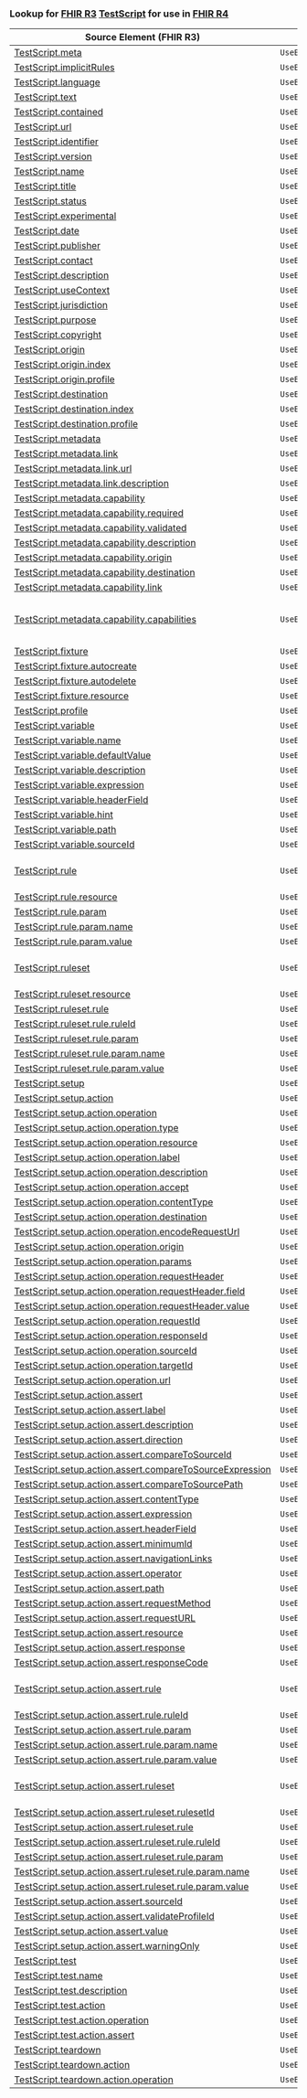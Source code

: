 ### Lookup for [FHIR R3](https://hl7.org/fhir/STU3/) [TestScript](https://hl7.org/fhir/STU3/TestScript.html) for use in [FHIR R4](https://hl7.org/fhir/R4/)

| Source Element (FHIR R3) | Usage | Target |
| -------------- | ----- | ------ |
| [TestScript.meta](https://hl7.org/fhir/STU3/TestScript.html#resource) | `UseElementSameName` | [TestScript.meta](https://hl7.org/fhir/R4/TestScript.html#resource) |
| [TestScript.implicitRules](https://hl7.org/fhir/STU3/TestScript.html#resource) | `UseElementSameName` | [TestScript.implicitRules](https://hl7.org/fhir/R4/TestScript.html#resource) |
| [TestScript.language](https://hl7.org/fhir/STU3/TestScript.html#resource) | `UseElementSameName` | [TestScript.language](https://hl7.org/fhir/R4/TestScript.html#resource) |
| [TestScript.text](https://hl7.org/fhir/STU3/TestScript.html#resource) | `UseElementSameName` | [TestScript.text](https://hl7.org/fhir/R4/TestScript.html#resource) |
| [TestScript.contained](https://hl7.org/fhir/STU3/TestScript.html#resource) | `UseElementSameName` | [TestScript.contained](https://hl7.org/fhir/R4/TestScript.html#resource) |
| [TestScript.url](https://hl7.org/fhir/STU3/TestScript.html#resource) | `UseElementSameName` | [TestScript.url](https://hl7.org/fhir/R4/TestScript.html#resource) |
| [TestScript.identifier](https://hl7.org/fhir/STU3/TestScript.html#resource) | `UseElementSameName` | [TestScript.identifier](https://hl7.org/fhir/R4/TestScript.html#resource) |
| [TestScript.version](https://hl7.org/fhir/STU3/TestScript.html#resource) | `UseElementSameName` | [TestScript.version](https://hl7.org/fhir/R4/TestScript.html#resource) |
| [TestScript.name](https://hl7.org/fhir/STU3/TestScript.html#resource) | `UseElementSameName` | [TestScript.name](https://hl7.org/fhir/R4/TestScript.html#resource) |
| [TestScript.title](https://hl7.org/fhir/STU3/TestScript.html#resource) | `UseElementSameName` | [TestScript.title](https://hl7.org/fhir/R4/TestScript.html#resource) |
| [TestScript.status](https://hl7.org/fhir/STU3/TestScript.html#resource) | `UseElementSameName` | [TestScript.status](https://hl7.org/fhir/R4/TestScript.html#resource) |
| [TestScript.experimental](https://hl7.org/fhir/STU3/TestScript.html#resource) | `UseElementSameName` | [TestScript.experimental](https://hl7.org/fhir/R4/TestScript.html#resource) |
| [TestScript.date](https://hl7.org/fhir/STU3/TestScript.html#resource) | `UseElementSameName` | [TestScript.date](https://hl7.org/fhir/R4/TestScript.html#resource) |
| [TestScript.publisher](https://hl7.org/fhir/STU3/TestScript.html#resource) | `UseElementSameName` | [TestScript.publisher](https://hl7.org/fhir/R4/TestScript.html#resource) |
| [TestScript.contact](https://hl7.org/fhir/STU3/TestScript.html#resource) | `UseElementSameName` | [TestScript.contact](https://hl7.org/fhir/R4/TestScript.html#resource) |
| [TestScript.description](https://hl7.org/fhir/STU3/TestScript.html#resource) | `UseElementSameName` | [TestScript.description](https://hl7.org/fhir/R4/TestScript.html#resource) |
| [TestScript.useContext](https://hl7.org/fhir/STU3/TestScript.html#resource) | `UseElementSameName` | [TestScript.useContext](https://hl7.org/fhir/R4/TestScript.html#resource) |
| [TestScript.jurisdiction](https://hl7.org/fhir/STU3/TestScript.html#resource) | `UseElementSameName` | [TestScript.jurisdiction](https://hl7.org/fhir/R4/TestScript.html#resource) |
| [TestScript.purpose](https://hl7.org/fhir/STU3/TestScript.html#resource) | `UseElementSameName` | [TestScript.purpose](https://hl7.org/fhir/R4/TestScript.html#resource) |
| [TestScript.copyright](https://hl7.org/fhir/STU3/TestScript.html#resource) | `UseElementSameName` | [TestScript.copyright](https://hl7.org/fhir/R4/TestScript.html#resource) |
| [TestScript.origin](https://hl7.org/fhir/STU3/TestScript.html#resource) | `UseElementSameName` | [TestScript.origin](https://hl7.org/fhir/R4/TestScript.html#resource) |
| [TestScript.origin.index](https://hl7.org/fhir/STU3/TestScript.html#resource) | `UseElementSameName` | [TestScript.origin.index](https://hl7.org/fhir/R4/TestScript.html#resource) |
| [TestScript.origin.profile](https://hl7.org/fhir/STU3/TestScript.html#resource) | `UseElementSameName` | [TestScript.origin.profile](https://hl7.org/fhir/R4/TestScript.html#resource) |
| [TestScript.destination](https://hl7.org/fhir/STU3/TestScript.html#resource) | `UseElementSameName` | [TestScript.destination](https://hl7.org/fhir/R4/TestScript.html#resource) |
| [TestScript.destination.index](https://hl7.org/fhir/STU3/TestScript.html#resource) | `UseElementSameName` | [TestScript.destination.index](https://hl7.org/fhir/R4/TestScript.html#resource) |
| [TestScript.destination.profile](https://hl7.org/fhir/STU3/TestScript.html#resource) | `UseElementSameName` | [TestScript.destination.profile](https://hl7.org/fhir/R4/TestScript.html#resource) |
| [TestScript.metadata](https://hl7.org/fhir/STU3/TestScript.html#resource) | `UseElementSameName` | [TestScript.metadata](https://hl7.org/fhir/R4/TestScript.html#resource) |
| [TestScript.metadata.link](https://hl7.org/fhir/STU3/TestScript.html#resource) | `UseElementSameName` | [TestScript.metadata.link](https://hl7.org/fhir/R4/TestScript.html#resource) |
| [TestScript.metadata.link.url](https://hl7.org/fhir/STU3/TestScript.html#resource) | `UseElementSameName` | [TestScript.metadata.link.url](https://hl7.org/fhir/R4/TestScript.html#resource) |
| [TestScript.metadata.link.description](https://hl7.org/fhir/STU3/TestScript.html#resource) | `UseElementSameName` | [TestScript.metadata.link.description](https://hl7.org/fhir/R4/TestScript.html#resource) |
| [TestScript.metadata.capability](https://hl7.org/fhir/STU3/TestScript.html#resource) | `UseElementSameName` | [TestScript.metadata.capability](https://hl7.org/fhir/R4/TestScript.html#resource) |
| [TestScript.metadata.capability.required](https://hl7.org/fhir/STU3/TestScript.html#resource) | `UseElementSameName` | [TestScript.metadata.capability.required](https://hl7.org/fhir/R4/TestScript.html#resource) |
| [TestScript.metadata.capability.validated](https://hl7.org/fhir/STU3/TestScript.html#resource) | `UseElementSameName` | [TestScript.metadata.capability.validated](https://hl7.org/fhir/R4/TestScript.html#resource) |
| [TestScript.metadata.capability.description](https://hl7.org/fhir/STU3/TestScript.html#resource) | `UseElementSameName` | [TestScript.metadata.capability.description](https://hl7.org/fhir/R4/TestScript.html#resource) |
| [TestScript.metadata.capability.origin](https://hl7.org/fhir/STU3/TestScript.html#resource) | `UseElementSameName` | [TestScript.metadata.capability.origin](https://hl7.org/fhir/R4/TestScript.html#resource) |
| [TestScript.metadata.capability.destination](https://hl7.org/fhir/STU3/TestScript.html#resource) | `UseElementSameName` | [TestScript.metadata.capability.destination](https://hl7.org/fhir/R4/TestScript.html#resource) |
| [TestScript.metadata.capability.link](https://hl7.org/fhir/STU3/TestScript.html#resource) | `UseElementSameName` | [TestScript.metadata.capability.link](https://hl7.org/fhir/R4/TestScript.html#resource) |
| [TestScript.metadata.capability.capabilities](https://hl7.org/fhir/STU3/TestScript.html#resource) | `UseExtension` | [http://hl7.org/fhir/3.0/StructureDefinition/extension-TestScript.metadata.capability.capabilities](StructureDefinition-ext-R3-TestScript.me.ca.capabilities.html) |
| [TestScript.fixture](https://hl7.org/fhir/STU3/TestScript.html#resource) | `UseElementSameName` | [TestScript.fixture](https://hl7.org/fhir/R4/TestScript.html#resource) |
| [TestScript.fixture.autocreate](https://hl7.org/fhir/STU3/TestScript.html#resource) | `UseElementSameName` | [TestScript.fixture.autocreate](https://hl7.org/fhir/R4/TestScript.html#resource) |
| [TestScript.fixture.autodelete](https://hl7.org/fhir/STU3/TestScript.html#resource) | `UseElementSameName` | [TestScript.fixture.autodelete](https://hl7.org/fhir/R4/TestScript.html#resource) |
| [TestScript.fixture.resource](https://hl7.org/fhir/STU3/TestScript.html#resource) | `UseElementSameName` | [TestScript.fixture.resource](https://hl7.org/fhir/R4/TestScript.html#resource) |
| [TestScript.profile](https://hl7.org/fhir/STU3/TestScript.html#resource) | `UseElementSameName` | [TestScript.profile](https://hl7.org/fhir/R4/TestScript.html#resource) |
| [TestScript.variable](https://hl7.org/fhir/STU3/TestScript.html#resource) | `UseElementSameName` | [TestScript.variable](https://hl7.org/fhir/R4/TestScript.html#resource) |
| [TestScript.variable.name](https://hl7.org/fhir/STU3/TestScript.html#resource) | `UseElementSameName` | [TestScript.variable.name](https://hl7.org/fhir/R4/TestScript.html#resource) |
| [TestScript.variable.defaultValue](https://hl7.org/fhir/STU3/TestScript.html#resource) | `UseElementSameName` | [TestScript.variable.defaultValue](https://hl7.org/fhir/R4/TestScript.html#resource) |
| [TestScript.variable.description](https://hl7.org/fhir/STU3/TestScript.html#resource) | `UseElementSameName` | [TestScript.variable.description](https://hl7.org/fhir/R4/TestScript.html#resource) |
| [TestScript.variable.expression](https://hl7.org/fhir/STU3/TestScript.html#resource) | `UseElementSameName` | [TestScript.variable.expression](https://hl7.org/fhir/R4/TestScript.html#resource) |
| [TestScript.variable.headerField](https://hl7.org/fhir/STU3/TestScript.html#resource) | `UseElementSameName` | [TestScript.variable.headerField](https://hl7.org/fhir/R4/TestScript.html#resource) |
| [TestScript.variable.hint](https://hl7.org/fhir/STU3/TestScript.html#resource) | `UseElementSameName` | [TestScript.variable.hint](https://hl7.org/fhir/R4/TestScript.html#resource) |
| [TestScript.variable.path](https://hl7.org/fhir/STU3/TestScript.html#resource) | `UseElementSameName` | [TestScript.variable.path](https://hl7.org/fhir/R4/TestScript.html#resource) |
| [TestScript.variable.sourceId](https://hl7.org/fhir/STU3/TestScript.html#resource) | `UseElementSameName` | [TestScript.variable.sourceId](https://hl7.org/fhir/R4/TestScript.html#resource) |
| [TestScript.rule](https://hl7.org/fhir/STU3/TestScript.html#resource) | `UseExtension` | [http://hl7.org/fhir/3.0/StructureDefinition/extension-TestScript.rule](StructureDefinition-ext-R3-TestScript.rule.html) |
| [TestScript.rule.resource](https://hl7.org/fhir/STU3/TestScript.html#resource) | `UseExtensionFromAncestor` | - |
| [TestScript.rule.param](https://hl7.org/fhir/STU3/TestScript.html#resource) | `UseExtensionFromAncestor` | - |
| [TestScript.rule.param.name](https://hl7.org/fhir/STU3/TestScript.html#resource) | `UseExtensionFromAncestor` | - |
| [TestScript.rule.param.value](https://hl7.org/fhir/STU3/TestScript.html#resource) | `UseExtensionFromAncestor` | - |
| [TestScript.ruleset](https://hl7.org/fhir/STU3/TestScript.html#resource) | `UseExtension` | [http://hl7.org/fhir/3.0/StructureDefinition/extension-TestScript.ruleset](StructureDefinition-ext-R3-TestScript.ruleset.html) |
| [TestScript.ruleset.resource](https://hl7.org/fhir/STU3/TestScript.html#resource) | `UseExtensionFromAncestor` | - |
| [TestScript.ruleset.rule](https://hl7.org/fhir/STU3/TestScript.html#resource) | `UseExtensionFromAncestor` | - |
| [TestScript.ruleset.rule.ruleId](https://hl7.org/fhir/STU3/TestScript.html#resource) | `UseExtensionFromAncestor` | - |
| [TestScript.ruleset.rule.param](https://hl7.org/fhir/STU3/TestScript.html#resource) | `UseExtensionFromAncestor` | - |
| [TestScript.ruleset.rule.param.name](https://hl7.org/fhir/STU3/TestScript.html#resource) | `UseExtensionFromAncestor` | - |
| [TestScript.ruleset.rule.param.value](https://hl7.org/fhir/STU3/TestScript.html#resource) | `UseExtensionFromAncestor` | - |
| [TestScript.setup](https://hl7.org/fhir/STU3/TestScript.html#resource) | `UseElementSameName` | [TestScript.setup](https://hl7.org/fhir/R4/TestScript.html#resource) |
| [TestScript.setup.action](https://hl7.org/fhir/STU3/TestScript.html#resource) | `UseElementSameName` | [TestScript.setup.action](https://hl7.org/fhir/R4/TestScript.html#resource) |
| [TestScript.setup.action.operation](https://hl7.org/fhir/STU3/TestScript.html#resource) | `UseElementSameName` | [TestScript.setup.action.operation](https://hl7.org/fhir/R4/TestScript.html#resource) |
| [TestScript.setup.action.operation.type](https://hl7.org/fhir/STU3/TestScript.html#resource) | `UseElementSameName` | [TestScript.setup.action.operation.type](https://hl7.org/fhir/R4/TestScript.html#resource) |
| [TestScript.setup.action.operation.resource](https://hl7.org/fhir/STU3/TestScript.html#resource) | `UseElementSameName` | [TestScript.setup.action.operation.resource](https://hl7.org/fhir/R4/TestScript.html#resource) |
| [TestScript.setup.action.operation.label](https://hl7.org/fhir/STU3/TestScript.html#resource) | `UseElementSameName` | [TestScript.setup.action.operation.label](https://hl7.org/fhir/R4/TestScript.html#resource) |
| [TestScript.setup.action.operation.description](https://hl7.org/fhir/STU3/TestScript.html#resource) | `UseElementSameName` | [TestScript.setup.action.operation.description](https://hl7.org/fhir/R4/TestScript.html#resource) |
| [TestScript.setup.action.operation.accept](https://hl7.org/fhir/STU3/TestScript.html#resource) | `UseElementSameName` | [TestScript.setup.action.operation.accept](https://hl7.org/fhir/R4/TestScript.html#resource) |
| [TestScript.setup.action.operation.contentType](https://hl7.org/fhir/STU3/TestScript.html#resource) | `UseElementSameName` | [TestScript.setup.action.operation.contentType](https://hl7.org/fhir/R4/TestScript.html#resource) |
| [TestScript.setup.action.operation.destination](https://hl7.org/fhir/STU3/TestScript.html#resource) | `UseElementSameName` | [TestScript.setup.action.operation.destination](https://hl7.org/fhir/R4/TestScript.html#resource) |
| [TestScript.setup.action.operation.encodeRequestUrl](https://hl7.org/fhir/STU3/TestScript.html#resource) | `UseElementSameName` | [TestScript.setup.action.operation.encodeRequestUrl](https://hl7.org/fhir/R4/TestScript.html#resource) |
| [TestScript.setup.action.operation.origin](https://hl7.org/fhir/STU3/TestScript.html#resource) | `UseElementSameName` | [TestScript.setup.action.operation.origin](https://hl7.org/fhir/R4/TestScript.html#resource) |
| [TestScript.setup.action.operation.params](https://hl7.org/fhir/STU3/TestScript.html#resource) | `UseElementSameName` | [TestScript.setup.action.operation.params](https://hl7.org/fhir/R4/TestScript.html#resource) |
| [TestScript.setup.action.operation.requestHeader](https://hl7.org/fhir/STU3/TestScript.html#resource) | `UseElementSameName` | [TestScript.setup.action.operation.requestHeader](https://hl7.org/fhir/R4/TestScript.html#resource) |
| [TestScript.setup.action.operation.requestHeader.field](https://hl7.org/fhir/STU3/TestScript.html#resource) | `UseElementSameName` | [TestScript.setup.action.operation.requestHeader.field](https://hl7.org/fhir/R4/TestScript.html#resource) |
| [TestScript.setup.action.operation.requestHeader.value](https://hl7.org/fhir/STU3/TestScript.html#resource) | `UseElementSameName` | [TestScript.setup.action.operation.requestHeader.value](https://hl7.org/fhir/R4/TestScript.html#resource) |
| [TestScript.setup.action.operation.requestId](https://hl7.org/fhir/STU3/TestScript.html#resource) | `UseElementSameName` | [TestScript.setup.action.operation.requestId](https://hl7.org/fhir/R4/TestScript.html#resource) |
| [TestScript.setup.action.operation.responseId](https://hl7.org/fhir/STU3/TestScript.html#resource) | `UseElementSameName` | [TestScript.setup.action.operation.responseId](https://hl7.org/fhir/R4/TestScript.html#resource) |
| [TestScript.setup.action.operation.sourceId](https://hl7.org/fhir/STU3/TestScript.html#resource) | `UseElementSameName` | [TestScript.setup.action.operation.sourceId](https://hl7.org/fhir/R4/TestScript.html#resource) |
| [TestScript.setup.action.operation.targetId](https://hl7.org/fhir/STU3/TestScript.html#resource) | `UseElementSameName` | [TestScript.setup.action.operation.targetId](https://hl7.org/fhir/R4/TestScript.html#resource) |
| [TestScript.setup.action.operation.url](https://hl7.org/fhir/STU3/TestScript.html#resource) | `UseElementSameName` | [TestScript.setup.action.operation.url](https://hl7.org/fhir/R4/TestScript.html#resource) |
| [TestScript.setup.action.assert](https://hl7.org/fhir/STU3/TestScript.html#resource) | `UseElementSameName` | [TestScript.setup.action.assert](https://hl7.org/fhir/R4/TestScript.html#resource) |
| [TestScript.setup.action.assert.label](https://hl7.org/fhir/STU3/TestScript.html#resource) | `UseElementSameName` | [TestScript.setup.action.assert.label](https://hl7.org/fhir/R4/TestScript.html#resource) |
| [TestScript.setup.action.assert.description](https://hl7.org/fhir/STU3/TestScript.html#resource) | `UseElementSameName` | [TestScript.setup.action.assert.description](https://hl7.org/fhir/R4/TestScript.html#resource) |
| [TestScript.setup.action.assert.direction](https://hl7.org/fhir/STU3/TestScript.html#resource) | `UseElementSameName` | [TestScript.setup.action.assert.direction](https://hl7.org/fhir/R4/TestScript.html#resource) |
| [TestScript.setup.action.assert.compareToSourceId](https://hl7.org/fhir/STU3/TestScript.html#resource) | `UseElementSameName` | [TestScript.setup.action.assert.compareToSourceId](https://hl7.org/fhir/R4/TestScript.html#resource) |
| [TestScript.setup.action.assert.compareToSourceExpression](https://hl7.org/fhir/STU3/TestScript.html#resource) | `UseElementSameName` | [TestScript.setup.action.assert.compareToSourceExpression](https://hl7.org/fhir/R4/TestScript.html#resource) |
| [TestScript.setup.action.assert.compareToSourcePath](https://hl7.org/fhir/STU3/TestScript.html#resource) | `UseElementSameName` | [TestScript.setup.action.assert.compareToSourcePath](https://hl7.org/fhir/R4/TestScript.html#resource) |
| [TestScript.setup.action.assert.contentType](https://hl7.org/fhir/STU3/TestScript.html#resource) | `UseElementSameName` | [TestScript.setup.action.assert.contentType](https://hl7.org/fhir/R4/TestScript.html#resource) |
| [TestScript.setup.action.assert.expression](https://hl7.org/fhir/STU3/TestScript.html#resource) | `UseElementSameName` | [TestScript.setup.action.assert.expression](https://hl7.org/fhir/R4/TestScript.html#resource) |
| [TestScript.setup.action.assert.headerField](https://hl7.org/fhir/STU3/TestScript.html#resource) | `UseElementSameName` | [TestScript.setup.action.assert.headerField](https://hl7.org/fhir/R4/TestScript.html#resource) |
| [TestScript.setup.action.assert.minimumId](https://hl7.org/fhir/STU3/TestScript.html#resource) | `UseElementSameName` | [TestScript.setup.action.assert.minimumId](https://hl7.org/fhir/R4/TestScript.html#resource) |
| [TestScript.setup.action.assert.navigationLinks](https://hl7.org/fhir/STU3/TestScript.html#resource) | `UseElementSameName` | [TestScript.setup.action.assert.navigationLinks](https://hl7.org/fhir/R4/TestScript.html#resource) |
| [TestScript.setup.action.assert.operator](https://hl7.org/fhir/STU3/TestScript.html#resource) | `UseElementSameName` | [TestScript.setup.action.assert.operator](https://hl7.org/fhir/R4/TestScript.html#resource) |
| [TestScript.setup.action.assert.path](https://hl7.org/fhir/STU3/TestScript.html#resource) | `UseElementSameName` | [TestScript.setup.action.assert.path](https://hl7.org/fhir/R4/TestScript.html#resource) |
| [TestScript.setup.action.assert.requestMethod](https://hl7.org/fhir/STU3/TestScript.html#resource) | `UseElementSameName` | [TestScript.setup.action.assert.requestMethod](https://hl7.org/fhir/R4/TestScript.html#resource) |
| [TestScript.setup.action.assert.requestURL](https://hl7.org/fhir/STU3/TestScript.html#resource) | `UseElementSameName` | [TestScript.setup.action.assert.requestURL](https://hl7.org/fhir/R4/TestScript.html#resource) |
| [TestScript.setup.action.assert.resource](https://hl7.org/fhir/STU3/TestScript.html#resource) | `UseElementSameName` | [TestScript.setup.action.assert.resource](https://hl7.org/fhir/R4/TestScript.html#resource) |
| [TestScript.setup.action.assert.response](https://hl7.org/fhir/STU3/TestScript.html#resource) | `UseElementSameName` | [TestScript.setup.action.assert.response](https://hl7.org/fhir/R4/TestScript.html#resource) |
| [TestScript.setup.action.assert.responseCode](https://hl7.org/fhir/STU3/TestScript.html#resource) | `UseElementSameName` | [TestScript.setup.action.assert.responseCode](https://hl7.org/fhir/R4/TestScript.html#resource) |
| [TestScript.setup.action.assert.rule](https://hl7.org/fhir/STU3/TestScript.html#resource) | `UseExtension` | [http://hl7.org/fhir/3.0/StructureDefinition/extension-TestScript.setup.action.assert.rule](StructureDefinition-ext-R3-TestScript.se.ac.as.rule.html) |
| [TestScript.setup.action.assert.rule.ruleId](https://hl7.org/fhir/STU3/TestScript.html#resource) | `UseExtensionFromAncestor` | - |
| [TestScript.setup.action.assert.rule.param](https://hl7.org/fhir/STU3/TestScript.html#resource) | `UseExtensionFromAncestor` | - |
| [TestScript.setup.action.assert.rule.param.name](https://hl7.org/fhir/STU3/TestScript.html#resource) | `UseExtensionFromAncestor` | - |
| [TestScript.setup.action.assert.rule.param.value](https://hl7.org/fhir/STU3/TestScript.html#resource) | `UseExtensionFromAncestor` | - |
| [TestScript.setup.action.assert.ruleset](https://hl7.org/fhir/STU3/TestScript.html#resource) | `UseExtension` | [http://hl7.org/fhir/3.0/StructureDefinition/extension-TestScript.setup.action.assert.ruleset](StructureDefinition-ext-R3-TestScript.se.ac.as.ruleset.html) |
| [TestScript.setup.action.assert.ruleset.rulesetId](https://hl7.org/fhir/STU3/TestScript.html#resource) | `UseExtensionFromAncestor` | - |
| [TestScript.setup.action.assert.ruleset.rule](https://hl7.org/fhir/STU3/TestScript.html#resource) | `UseExtensionFromAncestor` | - |
| [TestScript.setup.action.assert.ruleset.rule.ruleId](https://hl7.org/fhir/STU3/TestScript.html#resource) | `UseExtensionFromAncestor` | - |
| [TestScript.setup.action.assert.ruleset.rule.param](https://hl7.org/fhir/STU3/TestScript.html#resource) | `UseExtensionFromAncestor` | - |
| [TestScript.setup.action.assert.ruleset.rule.param.name](https://hl7.org/fhir/STU3/TestScript.html#resource) | `UseExtensionFromAncestor` | - |
| [TestScript.setup.action.assert.ruleset.rule.param.value](https://hl7.org/fhir/STU3/TestScript.html#resource) | `UseExtensionFromAncestor` | - |
| [TestScript.setup.action.assert.sourceId](https://hl7.org/fhir/STU3/TestScript.html#resource) | `UseElementSameName` | [TestScript.setup.action.assert.sourceId](https://hl7.org/fhir/R4/TestScript.html#resource) |
| [TestScript.setup.action.assert.validateProfileId](https://hl7.org/fhir/STU3/TestScript.html#resource) | `UseElementSameName` | [TestScript.setup.action.assert.validateProfileId](https://hl7.org/fhir/R4/TestScript.html#resource) |
| [TestScript.setup.action.assert.value](https://hl7.org/fhir/STU3/TestScript.html#resource) | `UseElementSameName` | [TestScript.setup.action.assert.value](https://hl7.org/fhir/R4/TestScript.html#resource) |
| [TestScript.setup.action.assert.warningOnly](https://hl7.org/fhir/STU3/TestScript.html#resource) | `UseElementSameName` | [TestScript.setup.action.assert.warningOnly](https://hl7.org/fhir/R4/TestScript.html#resource) |
| [TestScript.test](https://hl7.org/fhir/STU3/TestScript.html#resource) | `UseElementSameName` | [TestScript.test](https://hl7.org/fhir/R4/TestScript.html#resource) |
| [TestScript.test.name](https://hl7.org/fhir/STU3/TestScript.html#resource) | `UseElementSameName` | [TestScript.test.name](https://hl7.org/fhir/R4/TestScript.html#resource) |
| [TestScript.test.description](https://hl7.org/fhir/STU3/TestScript.html#resource) | `UseElementSameName` | [TestScript.test.description](https://hl7.org/fhir/R4/TestScript.html#resource) |
| [TestScript.test.action](https://hl7.org/fhir/STU3/TestScript.html#resource) | `UseElementSameName` | [TestScript.test.action](https://hl7.org/fhir/R4/TestScript.html#resource) |
| [TestScript.test.action.operation](https://hl7.org/fhir/STU3/TestScript.html#resource) | `UseElementSameName` | [TestScript.test.action.operation](https://hl7.org/fhir/R4/TestScript.html#resource) |
| [TestScript.test.action.assert](https://hl7.org/fhir/STU3/TestScript.html#resource) | `UseElementSameName` | [TestScript.test.action.assert](https://hl7.org/fhir/R4/TestScript.html#resource) |
| [TestScript.teardown](https://hl7.org/fhir/STU3/TestScript.html#resource) | `UseElementSameName` | [TestScript.teardown](https://hl7.org/fhir/R4/TestScript.html#resource) |
| [TestScript.teardown.action](https://hl7.org/fhir/STU3/TestScript.html#resource) | `UseElementSameName` | [TestScript.teardown.action](https://hl7.org/fhir/R4/TestScript.html#resource) |
| [TestScript.teardown.action.operation](https://hl7.org/fhir/STU3/TestScript.html#resource) | `UseElementSameName` | [TestScript.teardown.action.operation](https://hl7.org/fhir/R4/TestScript.html#resource) |
